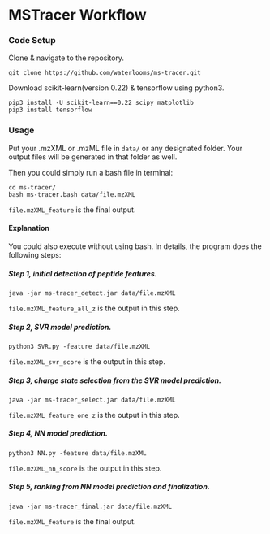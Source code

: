 # MSTracer Workflow
 
### Code Setup
Clone & navigate to the repository.
```
git clone https://github.com/waterlooms/ms-tracer.git
```

Download scikit-learn(version 0.22) & tensorflow using python3.
```
pip3 install -U scikit-learn==0.22 scipy matplotlib
pip3 install tensorflow
```

### Usage 
Put your .mzXML or .mzML file in ``` data/ ``` or any designated folder.
Your output files will be generated in that folder as well.

Then you could simply run a bash file in terminal:
```
cd ms-tracer/
bash ms-tracer.bash data/file.mzXML
```
```file.mzXML_feature``` is the final output.

#### Explanation

You could also execute without using bash.
In details, the program does the following steps:

##### Step 1, initial detection of peptide features.
```
java -jar ms-tracer_detect.jar data/file.mzXML 
```
```file.mzXML_feature_all_z``` is the output in this step.

##### Step 2, SVR model prediction.
```
python3 SVR.py -feature data/file.mzXML
```
```file.mzXML_svr_score``` is the output in this step.

##### Step 3, charge state selection from the SVR model prediction.
```
java -jar ms-tracer_select.jar data/file.mzXML
```
```file.mzXML_feature_one_z``` is the output in this step.

##### Step 4, NN model prediction.
```
python3 NN.py -feature data/file.mzXML
```
```file.mzXML_nn_score``` is the output in this step.

##### Step 5, ranking from NN model prediction and finalization.
```
java -jar ms-tracer_final.jar data/file.mzXML 
```
```file.mzXML_feature``` is the final output.
